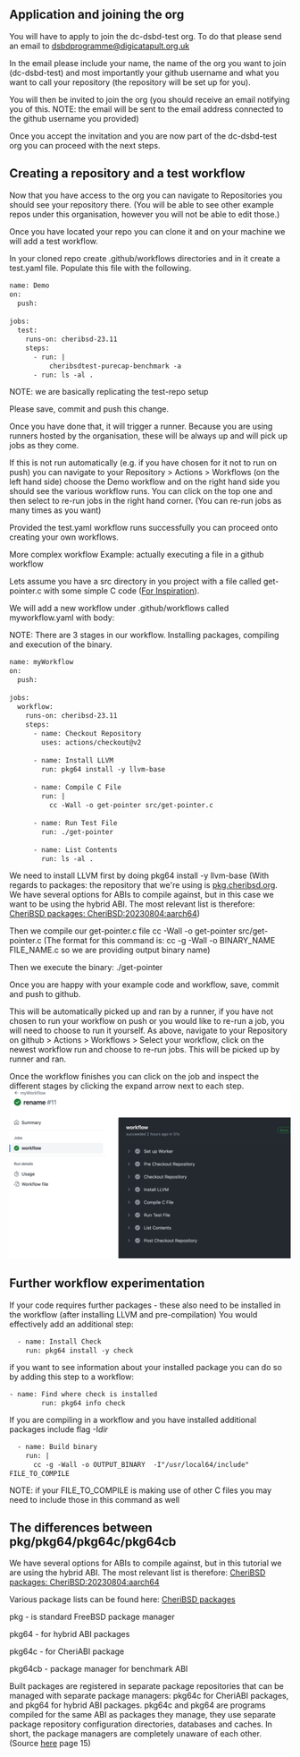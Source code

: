 ## Application and joining the org

You will have to apply to join the dc-dsbd-test org. To do that please send an email to dsbdprogramme@digicatapult.org.uk

In the email please include your name, the name of the org you want to join (dc-dsbd-test) and most importantly your github username and what you want to call your repository (the repository will be set up for you).

You will then be invited to join the org (you should receive an email notifying you of this. NOTE: the email will be sent to the email address connected to the github username you provided)

Once you accept the invitation and you are now part of the dc-dsbd-test org you can proceed with the next steps.

## Creating a repository and a test workflow

Now that you have access to the org you can navigate to Repositories you should see your repository there. (You will be able to see other example repos under this organisation, however you will not be able to edit those.)

Once you have located your repo you can clone it and on your machine we will add a test workflow.

In your cloned repo create .github/workflows directories and in it create a test.yaml file. Populate this file with the following.

```
name: Demo
on:
  push:

jobs:
  test:
    runs-on: cheribsd-23.11
    steps:
      - run: |
          cheribsdtest-purecap-benchmark -a
      - run: ls -al .
```

NOTE: we are basically replicating the test-repo setup

Please save, commit and push this change.

Once you have done that, it will trigger a runner. Because you are using runners hosted by the organisation, these will be always up and will pick up jobs as they come.

If this is not run automatically (e.g. if you have chosen for it not to run on push) you can navigate to your Repository > Actions > Workflows (on the left hand side) choose the Demo workflow and on the right hand side you should see the various workflow runs. You can click on the top one and then select to re-run jobs in the right hand corner. (You can re-run jobs as many times as you want)

Provided the test.yaml workflow runs successfully you can proceed onto creating your own workflows.

More complex workflow
Example: actually executing a file in a github workflow

Lets assume you have a src directory in you project with a file called get-pointer.c with some simple C code ([For Inspiration][ctsrd-cheri]).

We will add a new workflow under .github/workflows called myworkflow.yaml with body:

NOTE: There are 3 stages in our workflow. Installing packages, compiling and execution of the binary.

```
name: myWorkflow
on:
  push:

jobs:
  workflow:
    runs-on: cheribsd-23.11
    steps:
      - name: Checkout Repository
        uses: actions/checkout@v2

      - name: Install LLVM
        run: pkg64 install -y llvm-base

      - name: Compile C File
        run: |
          cc -Wall -o get-pointer src/get-pointer.c

      - name: Run Test File
        run: ./get-pointer

      - name: List Contents
        run: ls -al .
```

We need to install LLVM first by doing pkg64 install -y llvm-base (With regards to packages: the repository that we're using is [pkg.cheribsd.org][pkg.cheribsd.org]. We have several options for ABIs to compile against, but in this case we want to be using the hybrid ABI. The most relevant list is therefore: [CheriBSD packages: CheriBSD:20230804:aarch64][CheriBSD packages: CheriBSD:20230804:aarch64])

Then we compile our get-pointer.c file cc -Wall -o get-pointer src/get-pointer.c (The format for this command is: cc -g -Wall -o BINARY_NAME FILE_NAME.c so we are providing output binary name)

Then we execute the binary: ./get-pointer

Once you are happy with your example code and workflow, save, commit and push to github.

This will be automatically picked up and ran by a runner, if you have not chosen to run your workflow on push or you would like to re-run a job, you will need to choose to run it yourself. As above, navigate to your Repository on github > Actions > Workflows > Select your workflow, click on the newest workflow run and choose to re-run jobs. This will be picked up by runner and ran.

Once the workflow finishes you can click on the job and inspect the different stages by clicking the expand arrow next to each step.
![Successful workflow](../images/successful_workflow.png)

## Further workflow experimentation

If your code requires further packages - these also need to be installed in the workflow (after installing LLVM and pre-compilation) You would effectively add an additional step:

```
  - name: Install Check
    run: pkg64 install -y check
```

if you want to see information about your installed package you can do so by adding this step to a workflow:

```
- name: Find where check is installed
        run: pkg64 info check
```

If you are compiling in a workflow and you have installed additional packages include flag -I*dir*

```
  - name: Build binary
    run: |
      cc -g -Wall -o OUTPUT_BINARY  -I"/usr/local64/include"  FILE_TO_COMPILE
```

NOTE: if your FILE_TO_COMPILE is making use of other C files you may need to include those in this command as well

## The differences between pkg/pkg64/pkg64c/pkg64cb

We have several options for ABIs to compile against, but in this tutorial we are using the hybrid ABI. The most relevant list is therefore: [CheriBSD packages: CheriBSD:20230804:aarch64][CheriBSD packages: CheriBSD:20230804:aarch64]

Various package lists can be found here: [CheriBSD packages][pkg.cheribsd.org]

pkg - is standard FreeBSD package manager

pkg64 - for hybrid ABI packages

pkg64c - for CheriABI package

pkg64cb - package manager for benchmark ABI

Built packages are registered in separate package repositories that can be managed with separate package managers: pkg64c for CheriABI packages, and pkg64 for hybrid ABI packages. pkg64c and pkg64 are programs compiled for the same ABI as packages they manage, they use separate package repository configuration directories, databases and caches. In short, the package managers are completely unaware of each other. (Source [here][package-difference] page 15)

<!-- Links -->

[ctsrd-cheri]: https://ctsrd-cheri.github.io/cheri-exercises/exercises/compile-and-run/index.html
[pkg.cheribsd.org]: https://pkg.cheribsd.org/
[CheriBSD packages: CheriBSD:20230804:aarch64]: https://pkg.cheribsd.org/CheriBSD:20230804:aarch64.html
[package-difference]: https://freebsdfoundation.org/wp-content/uploads/2023/05/a66452da2b483e5e92bde6533b7236c4d11382eb-1.pdf

